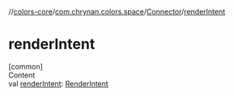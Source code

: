 //[colors-core](../../../index.md)/[com.chrynan.colors.space](../index.md)/[Connector](index.md)/[renderIntent](render-intent.md)



# renderIntent  
[common]  
Content  
val [renderIntent](render-intent.md): [RenderIntent](../-render-intent/index.md)  



